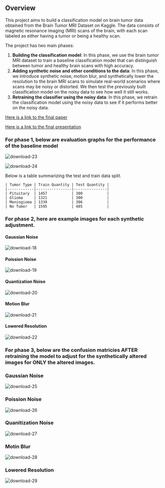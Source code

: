
## Overview
This project aims to build a classification model on brain tumor data obtained from the Brain Tumor MRI Dataset on Kaggle. The data consists of magnetic resonance imaging (MRI) scans of the brain, with each scan labeled as either having a tumor or being a healthy scan.

The project has two main phases:

1. **Building the classification model**: In this phase, we use the brain tumor MRI dataset to train a baseline classification model that can distinguish between tumor and healthy brain scans with high accuracy.
2. **Adding synthetic noise and other conditions to the data**: In this phase, we introduce synthetic noise, motion blur, and synthetically lower the resolution to the brain MRI scans to simulate real-world scenarios where scans may be noisy or distorted. We then test the previously built classification model on the noisy data to see how well it still works.
3. **Retraining the classifier using the noisy data**: In this phase, we retrain the classification model using the noisy data to see if it performs better on the noisy data.


[Here is a link to the final paper](https://github.com/srt3264/Brain-Tumor-MRI-Classification/blob/main/Final_Paper.pdf)


[Here is a link to the final presentation](https://github.com/srt3264/Brain-Tumor-MRI-Classification/blob/main/ML%20imaging%20powerpoint.pdf)



### For phase 1, below are evaluation graphs for the performance of the baseline model 

![download-23](https://user-images.githubusercontent.com/110945807/236570310-d87dfde0-eeb2-4f8a-8a26-1f31d2194f38.png)

![download-24](https://user-images.githubusercontent.com/110945807/236570311-6d46b859-73aa-477a-b635-0a0b2a046ae3.png)



Below is a table summarizing the test and train data split. 

```
| Tumor Type | Train Quantity | Test Quantity |
|------------|----------------|---------------|
| Pituitary  | 1457           | 300           |
| Glioma     | 1321           | 300           |
| Meningioma | 1339           | 306           |
| No Tumor   | 1595           | 405           |
```


### For phase 2, here are example images for each synthetic adjustment. 

#### Gaussian Noise

![download-18](https://user-images.githubusercontent.com/110945807/236569872-0dbaf2b0-0559-488c-a1cb-d05362461ad1.png)


#### Poission Noise

![download-19](https://user-images.githubusercontent.com/110945807/236569915-2231b5c8-32d0-4994-9d45-962bd6118968.png)


#### Quantization Noise

![download-20](https://user-images.githubusercontent.com/110945807/236569950-41576988-7622-46f3-9643-839a12c67a05.png)


#### Motion Blur


![download-21](https://user-images.githubusercontent.com/110945807/236569982-fc37dbd7-eb07-472b-a325-fab26b8cbff8.png)



#### Lowered Resolution 

![download-22](https://user-images.githubusercontent.com/110945807/236570018-c9b15a4c-0d21-42d6-bbac-2bbd5ab25d1a.png)


### For phase 3, below are the confusion matricies AFTER retraining the model to adjust for the synthetically altered images for ONLY the altered images. 



### Gaussian Noise

![download-25](https://user-images.githubusercontent.com/110945807/236570496-860a8988-7e15-4e24-ab15-c038f807a7a8.png)


### Poission Noise

![download-26](https://user-images.githubusercontent.com/110945807/236570551-52b7f31d-40ce-43f4-8d12-d5d0ed48dff1.png)





### Quanitization Noise

![download-27](https://user-images.githubusercontent.com/110945807/236570580-fb3a36fe-660f-4404-b007-06f513e06be1.png)


### Motin Blur

![download-28](https://user-images.githubusercontent.com/110945807/236570626-91644f42-918d-4ce7-8efb-64f2d3ade32a.png)


### Lowered Resolution

![download-29](https://user-images.githubusercontent.com/110945807/236570653-d5abced0-9f75-41ea-85e2-6525825bf177.png)


